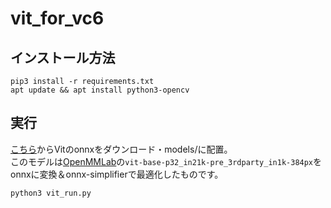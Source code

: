 # vit_for_vc6

## インストール方法
```
pip3 install -r requirements.txt
apt update && apt install python3-opencv

```

## 実行
[こちら](https://drive.google.com/drive/u/2/folders/1LGD9YBfyXGgZmZcXCYYNFqIRvcbwPytl)からVitのonnxをダウンロード・models/に配置。  
このモデルは[OpenMMLab](https://github.com/open-mmlab/mmpretrain/tree/main/configs/vision_transformer)の`vit-base-p32_in21k-pre_3rdparty_in1k-384px`をonnxに変換＆onnx-simplifierで最適化したものです。  

```
python3 vit_run.py
```



